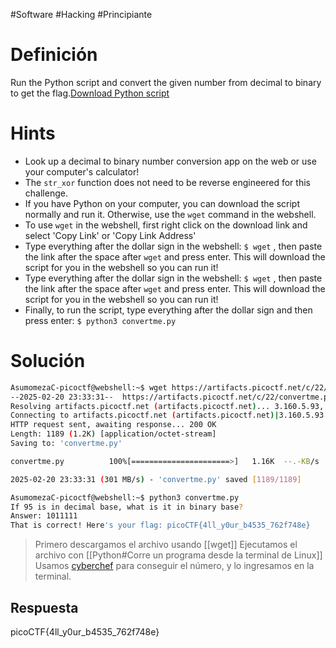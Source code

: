 #Software #Hacking #Principiante
# Definición
Run the Python script and convert the given number from decimal to binary to get the flag.[Download Python script](https://artifacts.picoctf.net/c/22/convertme.py)
# Hints
- Look up a decimal to binary number conversion app on the web or use your computer's calculator!
- The `str_xor` function does not need to be reverse engineered for this challenge.
- If you have Python on your computer, you can download the script normally and run it. Otherwise, use the `wget` command in the webshell.
- To use `wget` in the webshell, first right click on the download link and select 'Copy Link' or 'Copy Link Address'
- Type everything after the dollar sign in the webshell: `$ wget` , then paste the link after the space after `wget` and press enter. This will download the script for you in the webshell so you can run it!
- Type everything after the dollar sign in the webshell: `$ wget` , then paste the link after the space after `wget` and press enter. This will download the script for you in the webshell so you can run it!
- Finally, to run the script, type everything after the dollar sign and then press enter: `$ python3 convertme.py`
# Solución

```bash
AsumomezaC-picoctf@webshell:~$ wget https://artifacts.picoctf.net/c/22/convertme.py
--2025-02-20 23:33:31--  https://artifacts.picoctf.net/c/22/convertme.py
Resolving artifacts.picoctf.net (artifacts.picoctf.net)... 3.160.5.93, 3.160.5.71, 3.160.5.42, ...
Connecting to artifacts.picoctf.net (artifacts.picoctf.net)|3.160.5.93|:443... connected.
HTTP request sent, awaiting response... 200 OK
Length: 1189 (1.2K) [application/octet-stream]
Saving to: 'convertme.py'

convertme.py          100%[======================>]   1.16K  --.-KB/s    in 0s      

2025-02-20 23:33:31 (301 MB/s) - 'convertme.py' saved [1189/1189]

AsumomezaC-picoctf@webshell:~$ python3 convertme.py
If 95 is in decimal base, what is it in binary base?
Answer: 1011111
That is correct! Here's your flag: picoCTF{4ll_y0ur_b4535_762f748e}
```

>Primero descargamos el archivo usando [[wget]]
>Ejecutamos el archivo con [[Python#Corre un programa desde la terminal de Linux]]
>Usamos [cyberchef](<https://cyberchef.org/#recipe=From_Decimal('Space',false)To_Binary('None',8)>) para conseguir el número, y lo ingresamos en la terminal.
## Respuesta
picoCTF{4ll_y0ur_b4535_762f748e}